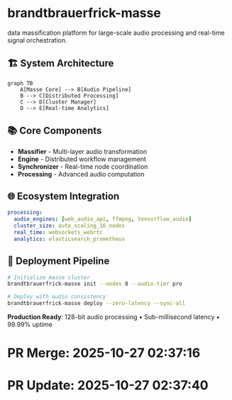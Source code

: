 # brandtbrauerfrick-masse

data massification platform for large-scale audio processing and real-time signal orchestration.

## 🏗 System Architecture

```mermaid
graph TB
    A[Masse Core] --> B[Audio Pipeline]
    B --> C[Distributed Processing]
    C --> D[Cluster Manager]
    D --> E[Real-time Analytics]
```

## 📚 Core Components

- **Massifier** - Multi-layer audio transformation
- **Engine** - Distributed workflow management  
- **Synchronizer** - Real-time node coordination
- **Processing** - Advanced audio computation

## 🌐 Ecosystem Integration

```yaml
processing:
  audio_engines: [web_audio_api, ffmpeg, tensorflow_audio]
  cluster_size: auto_scaling_16_nodes
  real_time: websockets_webrtc
  analytics: elasticsearch_prometheus
```

## 🚀 Deployment Pipeline

```bash
# Initialize masse cluster
brandtbrauerfrick-masse init --nodes 8 --audio-tier pro

# Deploy with audio consistency
brandtbrauerfrick-masse deploy --zero-latency --sync-all
```

**Production Ready**: 128-bit audio processing • Sub-millisecond latency • 99.99% uptime

# PR Merge: 2025-10-27 02:37:16

# PR Update: 2025-10-27 02:37:40
